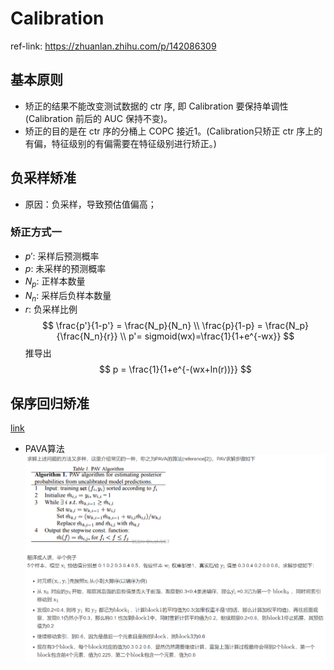 # Calibration

ref-link: https://zhuanlan.zhihu.com/p/142086309

## 基本原则
- 矫正的结果不能改变测试数据的 ctr 序, 即 Calibration 要保持单调性(Calibration 前后的 AUC 保持不变)。
- 矫正的目的是在 ctr 序的分桶上 COPC 接近1。(Calibration只矫正 ctr 序上的有偏，特征级别的有偏需要在特征级别进行矫正。)

## 负采样矫准
- 原因：负采样，导致预估值偏高；
### 矫正方式一
- $p'$: 采样后预测概率
- $p$: 未采样的预测概率
- $N_p$: 正样本数量
- $N_n$: 采样后负样本数量
- $r$: 负采样比例
$$
\frac{p'}{1-p'} = \frac{N_p}{N_n}
\\
\frac{p}{1-p} = \frac{N_p}{\frac{N_n}{r}}
\\
p'= sigmoid(wx)=\frac{1}{1+e^{-wx}}
$$
推导出
$$
p = \frac{1}{1+e^{-(wx+ln(r))}}
$$


## 保序回归矫准
[link](https://blog.csdn.net/u010223750/article/details/123159213?ops_request_misc=%257B%2522request%255Fid%2522%253A%2522171619214116800226518082%2522%252C%2522scm%2522%253A%252220140713.130102334..%2522%257D&request_id=171619214116800226518082&biz_id=0&utm_medium=distribute.pc_search_result.none-task-blog-2~all~sobaiduend~default-1-123159213-null-null.142^v100^pc_search_result_base6&utm_term=%E6%A8%A1%E5%9E%8B%E7%BA%A0%E5%81%8F%E4%B9%8B%E4%BF%9D%E5%BA%8F%E5%9B%9E%E5%BD%92&spm=1018.2226.3001.4187)

- PAVA算法
![alt text](image.png)
